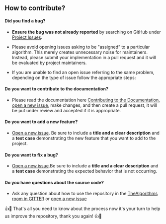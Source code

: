 ## How to contribute?

#### **Did you find a bug?**
 
- **Ensure the bug was not already reported** by searching on GitHub under [Project Issues](https://github.com/TheAlgorithms/Java/issues).

- Please avoid opening issues asking to be "assigned” to a particular algorithm. This merely creates unnecessary noise for maintainers. Instead, please submit your implementation in a pull request and it will be evaluated by project maintainers.

- If you are unable to find an open issue referring to the same problem, depending on the type of issue follow the appropriate steps:

#### **Do you want to contribute to the documentation?**

- Please read the documentation here [Contributing to the Documentation](https://github.com/TheAlgorithms/Java/blob/master/CONTRIBUTING.md), [open a new issue](https://github.com/TheAlgorithms/Java/issues/new), make changes, and then create a pull request, it will be put under review and accepted if it is appropriate.

#### **Do you want to add a new feature?**

- [Open a new issue](https://github.com/TheAlgorithms/Java/issues/new). Be sure to include a **title and a clear description** and a **test case** demonstrating the new feature that you want to add to the project.

#### **Do you want to fix a bug?**

- [Open a new issue](https://github.com/TheAlgorithms/Java/issues/new).Be sure to include a **title and a clear description** and a **test case** demonstrating the expected behavior that is not occurring.

#### **Do you have questions about the source code?**

- Ask any question about how to use the repository in the [TheAlgorithms room in GITTER](https://gitter.im/TheAlgorithms/community?source=orgpage#) or [open a new issue](https://github.com/TheAlgorithms/Java/issues/new)

:+1::tada: That's all you need to know about the process now it's your turn to help us improve the repository, thank you again! :+1::tada:
